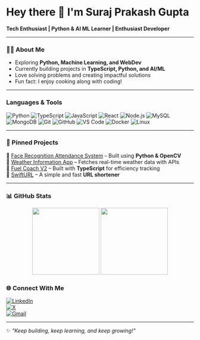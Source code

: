# Hey there 👋 I'm Suraj Prakash Gupta  

**Tech Enthusiast | Python & AI ML Learner | Enthusiast Developer**  

---

### 🧑‍💻 About Me  
-  Exploring **Python, Machine Learning, and WebDev**  
-  Currently building projects in **TypeScript, Python, and AI/ML**  
-  Love solving problems and creating impactful solutions  
-  Fun fact: I enjoy cooking along with coding!  

---

###  Languages & Tools  

![Python](https://img.shields.io/badge/Python-3776AB?style=for-the-badge&logo=python&logoColor=white) 
![TypeScript](https://img.shields.io/badge/TypeScript-007ACC?style=for-the-badge&logo=typescript&logoColor=white) 
![JavaScript](https://img.shields.io/badge/JavaScript-F7DF1E?style=for-the-badge&logo=javascript&logoColor=black) 
![React](https://img.shields.io/badge/React-20232A?style=for-the-badge&logo=react&logoColor=61DAFB) 
![Node.js](https://img.shields.io/badge/Node.js-339933?style=for-the-badge&logo=nodedotjs&logoColor=white) 
![MySQL](https://img.shields.io/badge/MySQL-005C84?style=for-the-badge&logo=mysql&logoColor=white) 
![MongoDB](https://img.shields.io/badge/MongoDB-4EA94B?style=for-the-badge&logo=mongodb&logoColor=white) 
![Git](https://img.shields.io/badge/Git-F05032?style=for-the-badge&logo=git&logoColor=white) 
![GitHub](https://img.shields.io/badge/GitHub-181717?style=for-the-badge&logo=github&logoColor=white) 
![VS Code](https://img.shields.io/badge/VS_Code-0078D4?style=for-the-badge&logo=visual-studio-code&logoColor=white) 
![Docker](https://img.shields.io/badge/Docker-2496ED?style=for-the-badge&logo=docker&logoColor=white) 
![Linux](https://img.shields.io/badge/Linux-FCC624?style=for-the-badge&logo=linux&logoColor=black) 

---

### 📌 Pinned Projects  

🔹 [Face Recognition Attendance System](https://github.com/SPGupta18/Face_Recognition_Attendance_System) – Built using **Python & OpenCV**  
🔹 [Weather Information App](https://github.com/SPGupta18/Weather_Information_using_Python) – Fetches real-time weather data with APIs  
🔹 [Fuel Coach V2](https://github.com/SPGupta18/FuelCoach_V2) – Built with **TypeScript** for efficiency tracking  
🔹 [SwiftURL](https://github.com/SPGupta18/SwiftURL) – A simple and fast **URL shortener**  

---

### 📊 GitHub Stats  

<p align="center">
  <img src="https://github-readme-stats.vercel.app/api?username=SPGupta18&show_icons=true&theme=radical" height="180em" />
  <img src="https://github-readme-stats.vercel.app/api/top-langs/?username=SPGupta18&layout=compact&theme=radical" height="180em" />
</p>

### 🌐 Connect With Me  

[![LinkedIn](https://img.shields.io/badge/LinkedIn-blue?style=for-the-badge&logo=linkedin)](https://linkedin.com/in/suraj-gupta-89282a220)  
[![X](https://img.shields.io/badge/Twitter-black?style=for-the-badge&logo=x)](https://x.com/SPGupta_18)  
[![Gmail](https://img.shields.io/badge/Gmail-D14836?style=for-the-badge&logo=gmail&logoColor=white)](mailto:surajprakashgupta04@gmail.com)  

---

✨ *"Keep building, keep learning, and keep growing!"* 
